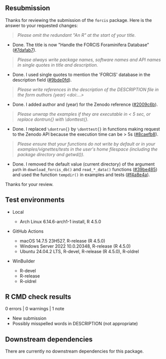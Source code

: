 ## Resubmission

Thanks for reviewing the submission of the `forcis` package. Here is the answer to your requested changes:

> _Please omit the redundant "An R" at the start of your title._

* Done. The title is now "Handle the FORCIS Foraminifera Database" ([#7dafab7](https://github.com/ropensci/forcis/pull/131/commits/7dafab7af1b15636b8237ab3e4dd53c8bc9478a8)).


> _Please always write package names, software names and API names in single quotes in title and description._

* Done. I used single quotes to mention the 'FORCIS' database in the description field ([#9bde0fd](https://github.com/ropensci/forcis/pull/131/commits/9bde0fde9779cf90f18b9e9d01385420fb266c6f)).

> _Please write references in the description of the DESCRIPTION file in the form authors (year) \<doi:...\>_

* Done. I added author and (year) for the Zenodo reference ([#2009c6b](https://github.com/ropensci/forcis/pull/131/commits/2009c6beb1b4074661269a73e0daf8957d68a500)).

> _Please unwrap the examples if they are executable in < 5 sec, or replace dontrun{} with \donttest{}._

* Done. I replaced `\dontrun{}` by `\donttest{}` in functions making request to the Zenodo API because the execution time can be > 5s ([#8caefb8](https://github.com/ropensci/forcis/pull/131/commits/8caefb8fe0a42945346491ad5b293cab3a055e58)).

> _Please ensure that your functions do not write by default or in your examples/vignettes/tests in the user's home filespace (including the package directory and getwd())._

* Done. I removed the default value (current directory) of the argument `path` in `download_forcis_db()` and `read_*_data()` functions ([#39be485](https://github.com/ropensci/forcis/pull/131/commits/39be485e5c22a2e92386649f668a3d14bb4b7ca9)) and used the function `tempdir()` in examples and tests ([#f4a8e4a](https://github.com/ropensci/forcis/pull/131/commits/f4a8e4a2899373f3bba6386963b8dbe34f4f31a8)).

Thanks for your review.



## Test environments

* Local
  * Arch Linux 6.14.6-arch1-1 install, R 4.5.0
  
* GitHub Actions
  * macOS 14.7.5 23H527, R-release (R 4.5.0)
  * Windows Server 2022 10.0.20348, R-release (R 4.5.0)
  * Ubuntu 24.04.2 LTS, R-devel, R-release (R 4.5.0), R-oldrel
  
* WinBuilder
  * R-devel
  * R-release
  * R-oldrel



## R CMD check results

0 errors | 0 warnings | 1 note

* New submission
* Possibly misspelled words in DESCRIPTION (not appropriate)



## Downstream dependencies

There are currently no downstream dependencies for this package.
